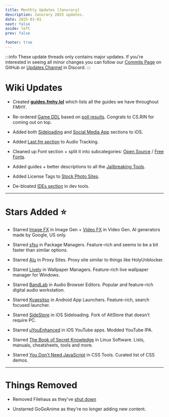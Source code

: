 ```yaml
---
title: Monthly Updates [Janurary]
description: Janurary 2025 updates.
date: 2025-01-01
next: false
aside: left
prev: false

footer: true
---
```


<Post authors="nbats"/>

:::info
These update threads only contains major updates. If you're interested
in seeing all minor changes you can follow our
[Commits Page](https://github.com/fmhy/FMHYedit/commits/main) on GitHub or
[Updates Channel](https://redd.it/17f8msf) in Discord.
:::


# Wiki Updates

* Created **[guides.fmhy.lol](https://guides.fmhy.lol/)** which lists all the guides we have throughout FMHY.

* Re-ordered [Game DDL](https://fmhy.net/gamingpiracyguide#download-games) based on [poll results](https://challonge.com/1mqmqrdq). Congrats to CS.RIN for coming out on top.

* Added both [Sideloading](https://fmhy.net/android-iosguide#ios-sideloading) and [Social Media App](https://fmhy.net/android-iosguide#social-media-apps-1) sections to iOS.

* Added [Last.fm section](https://fmhy.net/audiopiracyguide#last-fm-tools) to Audio Tracking.

* Cleaned up Font section + split it into subcategories: [Open Source](https://fmhy.net/text-tools#open-source-freeware) / [Free Fonts](https://fmhy.net/text-tools#free-fonts).

* Added guides + better descriptions to all the [Jailbreaking Tools](https://fmhy.net/android-iosguide#ios-jailbreaking).

* Added License Tags to [Stock Photo Sites](https://fmhy.net/img-tools#stock-images).

* De-bloated [IDEs section](https://fmhy.net/devtools#ides-code-editors) in dev tools.

---

# Stars Added ⭐

* Starred [Image FX](https://fmhy.net/ai#image-generation) in Image Gen + [Video FX](https://fmhy.net/ai#video-generation) in Video Gen. AI generators made by Google, US only.

* Starred [sfsu](https://fmhy.net/system-tools#package-managers) in Package Managers. Feature-rich and seems to be a bit faster than similar options.

* Starred [Alu](https://fmhy.net/adblockvpnguide#proxy-sites) in Proxy Sites. Proxy site similar to things like HolyUnblocker.

* Starred [Lively](https://fmhy.net/system-tools#wallpaper-managers) in Wallpaper Managers. Feature-rich live wallpaper manager for Windows.

* Starred [BandLab](https://fmhy.net/audiopiracyguide#browser-editors-synths) in Audio Browser Editors. Popular and feature-rich digital audio workstation.

* Starred [Kvaesitso](https://fmhy.net/android-iosguide#app-launchers) in Android App Launchers. Feature-rich, search focused launcher.

* Starred [SideStore](https://fmhy.net/android-iosguide#ios-sideloading) in iOS Sideloading. Fork of AltStore that doesn't require PC.

* Starred [uYouEnhanced](https://fmhy.net/android-iosguide#ios-youtube-apps) in iOS YouTube apps. Modded YouTube IPA. 

* Starred [The Book of Secret Knowledge](https://fmhy.net/linuxguide#software-sites) in Linux Software. Lists, manuals, cheatsheets, tools and more.

* Starred [You Don't Need JavaScript](https://fmhy.net/devtools#css) in CSS Tools. Curated list of CSS demos.

---
 
# Things Removed

* Removed Filehaus as they've [shut down](https://i.imgur.com/aNPHfAN.png)

* Unstarred GoGoAnime as they're no longer adding new content.
